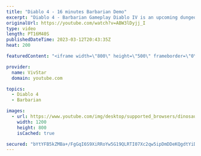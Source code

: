 ```yaml
---
title: "Diablo 4 - 16 minutes Barbarian Demo"
excerpt: "Diablo 4 - Barbarian Gameplay Diablo IV is an upcoming dungeon crawler action role-playing game by Blizzard Entertainment, ..."
originalUrl: https://youtube.com/watch?v=ABW3lDyjj_I
type: video
length: PT16M40S
publishedDateTime: 2023-03-12T20:43:35Z
heat: 200

featuredContent: "<iframe width=\"800\" height=\"500\" frameborder=\"0\" src=\"https://www.youtube.com/embed/ABW3lDyjj_I\" allow=\"accelerometer; autoplay; encrypted-media; gyroscope; picture-in-picture\" allowfullscreen></iframe>"

provider:
  name: VivStar
  domain: youtube.com

topics:
  - Diablo 4
  - Barbarian

images:
  - url: https://www.youtube.com/img/desktop/supported_browsers/dinosaur.png
    width: 1200
    height: 800
    isCached: true

secured: "bYtYFB5kZMBa+/FgGqI6S9XiRRoYw5G19QLRTI07Xc2qw5ipDmDDeKQgdtYiDJ2VL5kdH4H6MCx357XJyuzFk1NmlPj8WHj6jXiLO0Qu/stDk/+/dqlkulFdPqpPp+1vkI7GGxQsNCCO05I156aImTvXShEdpd0PYEWpK7966N5E6CjhCV/7DKL10TeCU102nAvdXvqf+ABgKl4LFEm7/bwZDkXuq7FPNCKpbdrrUQ0AH8ixnX5zKHJpKpuK0gvj9S02ehBRjFRBdlc5LuXzaphYYUGU5gF80InVx+NH0pE1t/rk9XebuUnDk5ouBccoiyxJLIxYo1oXaEZPHJQrO0g3+NAz7g36xuHgHn9ZLKJmMv/Yk+qI+aBFED5V01cm3J6NgYJmKsq72i8K86t6S8jVVZZzHNxpt1q6DauuYVM=;1YTcqNh8SSsktqlSHwjbZA=="
---
```


